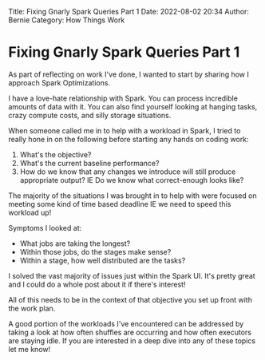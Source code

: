 Title: Fixing Gnarly Spark Queries Part 1
Date: 2022-08-02 20:34
Author: Bernie
Category: How Things Work

# Fixing Gnarly Spark Queries Part 1

As part of reflecting on work I've done, I wanted to start by sharing how I approach Spark Optimizations.

I have a love-hate relationship with Spark. You can process incredible amounts of data with it. You can also find yourself looking at hanging tasks, crazy compute costs, and silly storage situations. 

When someone called me in to help with a workload in Spark, I tried to really hone in on the following before starting any hands on coding work:
1. What's the objective?
2. What's the current baseline performance?
3. How do we know that any changes we introduce will still produce appropriate output? IE Do we know what correct-enough looks like?

The majority of the situations I was brought in to help with were focused on meeting some kind of time based deadline IE we need to speed this workload up!

Symptoms I looked at:
- What jobs are taking the longest?
- Within those jobs, do the stages make sense? 
- Within a stage, how well distributed are the tasks?

I solved the vast majority of issues just within the Spark UI. It's pretty great and I could do a whole post about it if there's interest!

All of this needs to be in the context of that objective you set up front with the work plan. 

A good portion of the workloads I've encountered can be addressed by taking a look at how often shuffles are occurring and how often executors are staying idle. 
If you are interested in a deep dive into any of these topics let me know!


